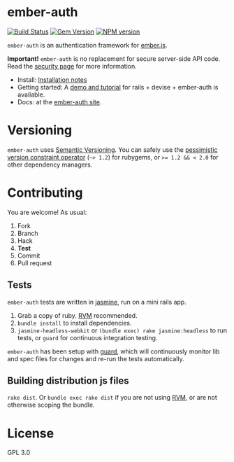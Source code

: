 ember-auth
==========

[![Build Status](https://secure.travis-ci.org/heartsentwined/ember-auth.png)](http://travis-ci.org/heartsentwined/ember-auth)
[![Gem Version](https://badge.fury.io/rb/ember-auth-source.png)](http://badge.fury.io/rb/ember-auth-source)
[![NPM version](https://badge.fury.io/js/ember-auth.png)](http://badge.fury.io/js/ember-auth)

`ember-auth` is an authentication framework for [ember.js](http://emberjs.com/).

**Important!** `ember-auth` is no replacement for secure server-side API code.
Read the [security page](https://github.com/heartsentwined/ember-auth/wiki/Security) for more information.

* Install:
  [Installation notes](https://github.com/heartsentwined/ember-auth/wiki/Install)
* Getting started:
  A [demo and tutorial](https://github.com/heartsentwined/ember-auth-rails-demo)
  for rails + devise + ember-auth is available.
* Docs:
  at the [ember-auth site](http://ember-auth.herokuapp.com).

Versioning
==========

`ember-auth` uses [Semantic Versioning](http://semver.org/). You can safely
use the [pessimistic version constraint operator](http://docs.rubygems.org/read/chapter/16#page74)
(`~> 1.2`) for rubygems, or `>= 1.2 && < 2.0` for other dependency managers.

Contributing
============

You are welcome! As usual:

1. Fork
2. Branch
3. Hack
4. **Test**
5. Commit
6. Pull request

Tests
-----

`ember-auth` tests are written in [jasmine](http://pivotal.github.com/jasmine/),
run on a mini rails app.

1. Grab a copy of ruby. [RVM](http://rvm.io/) recommended.
2. `bundle install` to install dependencies.
3. `jasmine-headless-webkit` or `(bundle exec) rake jasmine:headless`
   to run tests, or `guard` for continuous integration testing.

`ember-auth` has been setup with [guard](https://github.com/guard/guard),
which will continuously monitor lib and spec files for changes and re-run
the tests automatically.

Building distribution js files
------------------------------

`rake dist`. Or `bundle exec rake dist` if you are not using
[RVM](http://rvm.io/), or are not otherwise scoping the bundle.

License
=======

GPL 3.0
